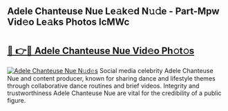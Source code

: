 ## Adele Chanteuse Nue Le𝚊k𝚎d N𝚞𝚍e - Part-Mpw Vid𝚎o Le𝚊ks Photos IcMWc

# <h2><a href="http://fb2ic5.evod.top/?m=Adele+Chanteuse+Nue">🔗 👉🔴 Adele Chanteuse Nue Vid𝚎o Ph𝚘t𝚘s</a></h2>

[![Adele Chanteuse Nue N𝚞d𝚎s](https://i.imgur.com/8V9OHl7.gif)](http://fb2ic5.evod.top/?m=Adele+Chanteuse+Nue)
Social media celebrity Adele Chanteuse Nue and content producer, known for sharing dance and lifestyle themes through collaborative dance routines and brief videos. Integrity and trustworthiness Adele Chanteuse Nue are vital for the credibility of a public figure. 
